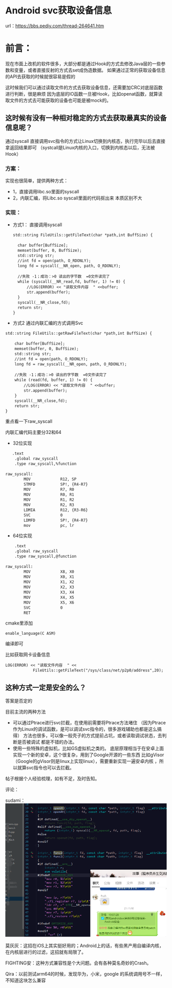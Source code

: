 # Android svc获取设备信息

url：https://bbs.pediy.com/thread-264641.htm

# 前言：

现在市面上改机的软件很多，大部分都是通过Hook的方式去修改Java层的一些参数和变量，或者直接反射的方式去set成伪造数据。
如果通过正常的获取设备信息的API去获取的时候就很容易是假的

 

这时候我们可以通过读取文件的方式去获取设备信息，还需要加CRC对底层函数进行判断，很是麻烦
因为底层的IO函数一旦被Hook，比如openat函数，就算读取文件的方式去可能获取的设备也可能是被mock的。

## 这时候有没有一种相对稳定的方式去获取最真实的设备信息呢？

通过syscall 直接调用svc指令的方式让Linux切换到内核态，执行完毕以后去直接拿返回结果即可
（systcall是Linux内核的入口，切换到内核态以后，无法被Hook）

### 方案：

实现也很简单，提供两种方式：

- 1，直接调用libc.so里面的syscall
- 2，内联汇编，将Libc.so syscall里面的代码抠出来
  本质区别不大

### 实现：

- 方式1：
  直接调用syscall

  ```
  std::string FileUtils::getFileText(char *path,int BuffSize) {
   
    char buffer[BuffSize];
    memset(buffer, 0, BuffSize);
    std::string str;
    //int fd = open(path, O_RDONLY);
    long fd = syscall(__NR_open, path, O_RDONLY);
   
    //失败 -1；成功：>0 读出的字节数  =0文件读完了
    while (syscall(__NR_read,fd, buffer, 1) != 0) {
        //LOG(ERROR) << "读取文件内容  " <<buffer;
        str.append(buffer);
    }
    syscall(__NR_close,fd);
    return str;
  }
  ```

  

- 方式2
  通过内联汇编的方式调用Svc

```
std::string FileUtils::getRawFileText(char *path,int BuffSize) {
 
    char buffer[BuffSize];
    memset(buffer, 0, BuffSize);
    std::string str;
    //int fd = open(path, O_RDONLY);
    long fd = raw_syscall(__NR_open, path, O_RDONLY);
 
    //失败 -1；成功：>0 读出的字节数  =0文件读完了
    while (read(fd, buffer, 1) != 0) {
        //LOG(ERROR) << "读取文件内容  " <<buffer;
        str.append(buffer);
    }
    syscall(__NR_close,fd);
    return str;
}
```

重点看一下raw_syscall

 

内联汇编代码主要分32和64

- 32位实现

```
   .text
    .global raw_syscall
    .type raw_syscall,%function
 
raw_syscall:
        MOV             R12, SP
        STMFD           SP!, {R4-R7}
        MOV             R7, R0
        MOV             R0, R1
        MOV             R1, R2
        MOV             R2, R3
        LDMIA           R12, {R3-R6}
        SVC             0
        LDMFD           SP!, {R4-R7}
        mov             pc, lr
```

- 64位实现

```
    .text
    .global raw_syscall
    .type raw_syscall,@function
 
raw_syscall:
        MOV             X8, X0
        MOV             X0, X1
        MOV             X1, X2
        MOV             X2, X3
        MOV             X3, X4
        MOV             X4, X5
        MOV             X5, X6
        SVC             0
        RET
```

cmake里添加

```
enable_language(C ASM)
```

编译即可

 

比如获取网卡设备信息

```
LOG(ERROR) << "读取文件内容  " <<
            FileUtils::getFileText("/sys/class/net/p2p0/address",20);
```



## 这种方式一定是安全的么？

答案是否定的

 

目前主流的两种方法

- 可以通过Ptrace进行svc拦截，在使用前需要将Ptrace方法堵住
  （因为Ptrace作为Linux的调试函数，是可以调试svc指令的，很多游戏辅助也都是这么搞得）
  方法也很多，可以像一般壳子的方式提前占坑，或者读取调试状态，去判断是否被调试 都是不错的办法。
- 使用一些特殊的虚拟机，比如GS虚拟机之类的。
  底层原理相当于在安卓上面实现一个新的安卓，这个很复杂，用到了Google开源的一些东西
  比如gVisor（Google的gVisor则是linux上实现linux），需要重新实现一遍安卓内核 ，所以就算svc指令也可以去拦截。


帖子根据个人经验梳理，如有不足，及时告知。





评论：

sudami：![img](images/57632_8NDNHM3U8J3KW86.jpg)



莫灰灰：这招在iOS上其实挺好用的；Android上的话，有些黑产用自编译内核，在内核层进行的过滤，这招就有局限了。



FIGHTING安：这种方式兼容性是个大问题。会有各种莫名奇妙的Crash。



Qira：以前测试arm64的时候，发现华为，小米，google 的系统调用号不一样，不知道这块怎么兼容